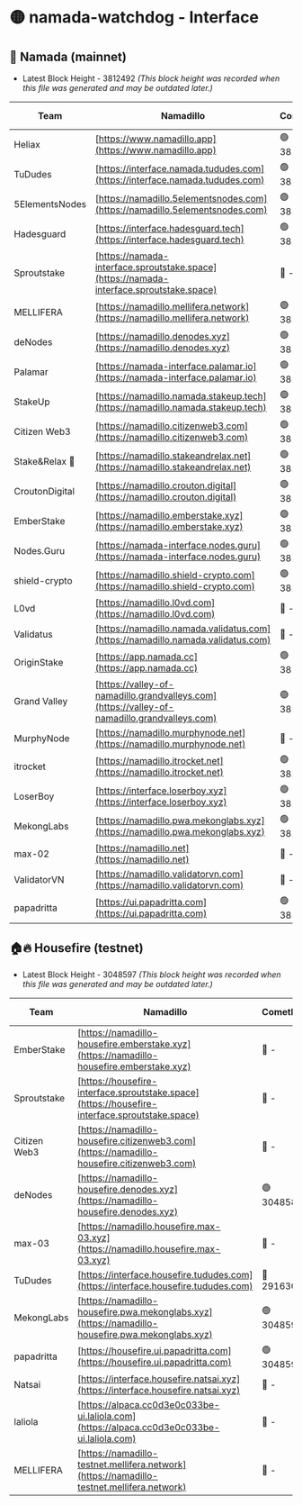 # 🟡 namada-watchdog - Interface

## 🚀 Namada (mainnet)
- Latest Block Height - 3812492 *(This block height was recorded when this file was generated and may be outdated later.)*

| Team | Namadillo | CometBFT | Indexer | MASP Indexer |
|-|-|-|-|-|
| Heliax | [https://www.namadillo.app](https://www.namadillo.app) | 🟢 3812465 | 🟢 3812465 | 🟡 3812192 |
| TuDudes | [https://interface.namada.tududes.com](https://interface.namada.tududes.com) | 🟢 3812466 | 🟢 3812466 | 🟡 3812192 |
| 5ElementsNodes | [https://namadillo.5elementsnodes.com](https://namadillo.5elementsnodes.com) | 🟢 3812466 | 🟢 3812466 | 🟡 3812192 |
| Hadesguard | [https://interface.hadesguard.tech](https://interface.hadesguard.tech) | 🟢 3812467 | 🟢 3812467 | 🟡 3812192 |
| Sproutstake | [https://namada-interface.sproutstake.space](https://namada-interface.sproutstake.space) | 🔴 - | 🔴 - | 🔴 - |
| MELLIFERA | [https://namadillo.mellifera.network](https://namadillo.mellifera.network) | 🟢 3812471 | 🟢 3812471 | 🔴 3765769 |
| deNodes | [https://namadillo.denodes.xyz](https://namadillo.denodes.xyz) | 🟢 3812472 | 🟢 3812472 | 🟡 3812192 |
| Palamar | [https://namada-interface.palamar.io](https://namada-interface.palamar.io) | 🟢 3812473 | 🟢 3812473 | 🟡 3812192 |
| StakeUp | [https://namadillo.namada.stakeup.tech](https://namadillo.namada.stakeup.tech) | 🟢 3812473 | 🟢 3812473 | 🟡 3812192 |
| Citizen Web3 | [https://namadillo.citizenweb3.com](https://namadillo.citizenweb3.com) | 🟢 3812474 | 🟢 3812474 | 🔴 3765769 |
| Stake&Relax 🦥 | [https://namadillo.stakeandrelax.net](https://namadillo.stakeandrelax.net) | 🟢 3812475 | 🟢 3812475 | 🔴 3765769 |
| CroutonDigital | [https://namadillo.crouton.digital](https://namadillo.crouton.digital) | 🟢 3812476 | 🟢 3812475 | 🟢 3812475 |
| EmberStake | [https://namadillo.emberstake.xyz](https://namadillo.emberstake.xyz) | 🟢 3812476 | 🟢 3812476 | 🟡 3812192 |
| Nodes.Guru | [https://namada-interface.nodes.guru](https://namada-interface.nodes.guru) | 🟢 3812477 | 🟢 3812477 | 🟡 3812192 |
| shield-crypto | [https://namadillo.shield-crypto.com](https://namadillo.shield-crypto.com) | 🟢 3812477 | 🟡 3812285 | 🟡 3812192 |
| L0vd | [https://namadillo.l0vd.com](https://namadillo.l0vd.com) | 🔴 - | 🔴 - | 🔴 - |
| Validatus | [https://namadillo.namada.validatus.com](https://namadillo.namada.validatus.com) | 🔴 - | 🔴 - | 🔴 - |
| OriginStake | [https://app.namada.cc](https://app.namada.cc) | 🟢 3812482 | 🟢 3812482 | 🟡 3812192 |
| Grand Valley | [https://valley-of-namadillo.grandvalleys.com](https://valley-of-namadillo.grandvalleys.com) | 🟢 3812483 | 🟢 3812483 | 🟡 3812192 |
| MurphyNode | [https://namadillo.murphynode.net](https://namadillo.murphynode.net) | 🔴 - | 🔴 - | 🔴 - |
| itrocket | [https://namadillo.itrocket.net](https://namadillo.itrocket.net) | 🟢 3812486 | 🟢 3812486 | 🟡 3812192 |
| LoserBoy | [https://interface.loserboy.xyz](https://interface.loserboy.xyz) | 🟢 3812487 | 🟢 3812486 | 🟡 3812192 |
| MekongLabs | [https://namadillo.pwa.mekonglabs.xyz](https://namadillo.pwa.mekonglabs.xyz) | 🟢 3812487 | 🟢 3812487 | 🟡 3812192 |
| max-02 | [https://namadillo.net](https://namadillo.net) | 🔴 - | 🔴 - | 🔴 - |
| ValidatorVN | [https://namadillo.validatorvn.com](https://namadillo.validatorvn.com) | 🔴 - | 🔴 - | 🔴 - |
| papadritta | [https://ui.papadritta.com](https://ui.papadritta.com) | 🟢 3812492 | 🟢 3812491 | 🟢 3812491 |

## 🏠🔥 Housefire (testnet)
- Latest Block Height - 3048597 *(This block height was recorded when this file was generated and may be outdated later.)*

| Team | Namadillo | CometBFT | Indexer | MASP Indexer |
|-|-|-|-|-|
| EmberStake | [https://namadillo-housefire.emberstake.xyz](https://namadillo-housefire.emberstake.xyz) | 🔴 - | 🔴 - | 🔴 - |
| Sproutstake | [https://housefire-interface.sproutstake.space](https://housefire-interface.sproutstake.space) | 🔴 - | 🔴 - | 🔴 - |
| Citizen Web3 | [https://namadillo-housefire.citizenweb3.com](https://namadillo-housefire.citizenweb3.com) | 🔴 - | 🔴 - | 🔴 - |
| deNodes | [https://namadillo-housefire.denodes.xyz](https://namadillo-housefire.denodes.xyz) | 🟢 3048588 | 🟢 3048588 | 🟢 3048422 |
| max-03 | [https://namadillo.housefire.max-03.xyz](https://namadillo.housefire.max-03.xyz) | 🔴 - | 🔴 - | 🔴 - |
| TuDudes | [https://interface.housefire.tududes.com](https://interface.housefire.tududes.com) | 🔴 2916306 | 🔴 2916306 | 🔴 2916306 |
| MekongLabs | [https://namadillo-housefire.pwa.mekonglabs.xyz](https://namadillo-housefire.pwa.mekonglabs.xyz) | 🟢 3048596 | 🟢 3048596 | 🟢 3048422 |
| papadritta | [https://housefire.ui.papadritta.com](https://housefire.ui.papadritta.com) | 🟢 3048597 | 🟢 3048597 | 🟢 3048597 |
| Natsai | [https://interface.housefire.natsai.xyz](https://interface.housefire.natsai.xyz) | 🔴 - | 🔴 - | 🔴 - |
| laliola | [https://alpaca.cc0d3e0c033be-ui.laliola.com](https://alpaca.cc0d3e0c033be-ui.laliola.com) | 🔴 - | 🔴 - | 🔴 - |
| MELLIFERA | [https://namadillo-testnet.mellifera.network](https://namadillo-testnet.mellifera.network) | 🔴 - | 🔴 2778001 | 🔴 2607259 |

